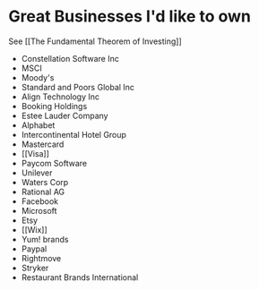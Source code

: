 # Great Businesses I'd like to own
See [[The Fundamental Theorem of Investing]]

- Constellation Software Inc
- MSCI
- Moody's
- Standard and Poors Global Inc
- Align Technology Inc
- Booking Holdings
- Estee Lauder Company
- Alphabet
- Intercontinental Hotel Group
- Mastercard
- [[Visa]]
- Paycom Software
- Unilever
- Waters Corp
- Rational AG
- Facebook
- Microsoft
- Etsy
- [[Wix]] 
- Yum! brands
- Paypal
- Rightmove
- Stryker
- Restaurant Brands International








